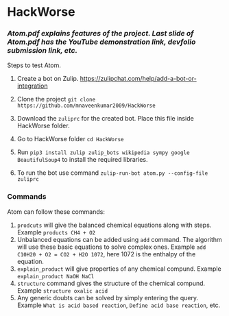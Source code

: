 # HackWorse
### _**Atom.pdf explains features of the project. Last slide of Atom.pdf has the YouTube demonstration link, devfolio submission link, etc.**_

Steps to test Atom.

1. Create a bot on Zulip. https://zulipchat.com/help/add-a-bot-or-integration
 
2. Clone the project ```git clone https://github.com/mnaveenkumar2009/HackWorse```

3. Download the ```zuliprc``` for the created bot. Place this file inside HackWorse folder.
4. Go to HackWorse folder ```cd HackWorse```
5. Run ```pip3 install zulip zulip_bots wikipedia sympy google BeautifulSoup4``` to install the required libraries.
6. To run the bot use command ```zulip-run-bot atom.py --config-file zuliprc```

### Commands 
Atom can follow these commands:
1. ```prodcuts``` will give the balanced chemical equations along with steps. Example ```products CH4 + O2```
2. Unbalanced equations can be added using ```add``` command. The algorithm will use these basic equations to solve complex ones. Example ```add C10H20 + O2 = CO2 + H2O 1072```, here 1072 is the enthalpy of the equation.
3. ```explain_product``` will give properties of any chemical compund. Example ```explain_product NaOH NaCl```
4. ```structure``` command gives the structure of the chemical compund. Example ```structure oxalic acid```
5. Any generic doubts can be solved by simply entering the query. Example ```What is acid based reaction```, ```Define acid base reaction```, etc. 


